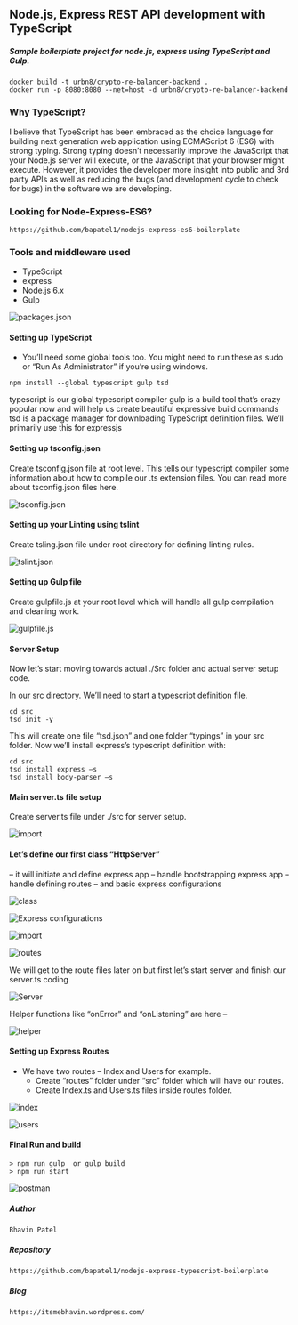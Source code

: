 ## Node.js, Express REST API development with TypeScript
##### Sample boilerplate project for node.js, express using TypeScript and Gulp.

```
docker build -t urbn8/crypto-re-balancer-backend .
docker run -p 8080:8080 --net=host -d urbn8/crypto-re-balancer-backend
```

### Why TypeScript?
I believe that TypeScript has been embraced as the choice language for building next generation web application using ECMAScript 6 (ES6) with strong typing. Strong typing doesn’t necessarily improve the JavaScript that your Node.js server will execute, or the JavaScript that your browser might execute. However, it provides the developer more insight into public and 3rd party APIs as well as reducing the bugs (and development cycle to check for bugs) in the software we are developing.

### Looking for Node-Express-ES6?
```
https://github.com/bapatel1/nodejs-express-es6-boilerplate
```

### Tools and middleware used
  - TypeScript
  - express
  - Node.js 6.x
  - Gulp

  ![packages.json](https://github.com/bapatel1/nodejs-express-typescript-boilerplate/blob/master/assests/packages.png?raw=true "packages.json")

#### Setting up TypeScript
- You’ll need some global tools too. You might need to run these as sudo or “Run As Administrator” if you’re using windows.
```
npm install --global typescript gulp tsd
```
typescript is our global typescript compiler
gulp is a build tool that’s crazy popular now and will help us create beautiful expressive build commands
tsd is a package manager for downloading TypeScript definition files. We’ll primarily use this for expressjs


#### Setting up tsconfig.json
Create tsconfig.json file at root level. This tells our typescript compiler some information about how to compile our .ts extension files. You can read more about tsconfig.json files here.

![tsconfig.json](https://github.com/bapatel1/nodejs-express-typescript-boilerplate/blob/master/assests/tsconfig.png?raw=true "tsconfig.json")


#### Setting up your Linting using tslint
Create tsling.json file under root directory for defining linting rules.

![tslint.json](https://github.com/bapatel1/nodejs-express-typescript-boilerplate/blob/master/assests/tslint.png?raw=true "tslint.json")

#### Setting up Gulp file
Create gulpfile.js at your root level which will handle all gulp compilation and cleaning work.

![gulpfile.js](https://github.com/bapatel1/nodejs-express-typescript-boilerplate/blob/master/assests/gulpfile.png?raw=true "gulpfile.json")

#### Server Setup
Now let’s start moving towards actual ./Src folder and actual server setup code.

In our src directory. We’ll need to start a typescript definition file.

```
cd src
tsd init -y
```

This will create one file “tsd.json” and one folder “typings” in your src folder. Now we’ll install express’s typescript definition with:

```
cd src
tsd install express –s
tsd install body-parser –s
```

#### Main server.ts file setup
Create server.ts file under ./src for server setup.

![import](https://github.com/bapatel1/nodejs-express-typescript-boilerplate/blob/master/assests/import1.png?raw=true "import1.ts")

#### Let’s define our first class “HttpServer”
– it will initiate and define express app
– handle bootstrapping express app
– handle defining routes
– and basic express configurations

![class](https://github.com/bapatel1/nodejs-express-typescript-boilerplate/blob/master/assests/class.png?raw=true "class.ts")

![Express configurations](https://github.com/bapatel1/nodejs-express-typescript-boilerplate/blob/master/assests/configuration.png?raw=true "configuration.ts")


![import](https://github.com/bapatel1/nodejs-express-typescript-boilerplate/blob/master/assests/import2.png?raw=true "import2.ts")


![routes](https://github.com/bapatel1/nodejs-express-typescript-boilerplate/blob/master/assests/routes.png?raw=true "routes.ts")

We will get to the route files later on but first let’s start server and finish our server.ts coding


![Server](https://github.com/bapatel1/nodejs-express-typescript-boilerplate/blob/master/assests/server.png?raw=true "server.ts")

Helper functions like “onError” and “onListening” are here –

![helper](https://github.com/bapatel1/nodejs-express-typescript-boilerplate/blob/master/assests/helper.png?raw=true "helper.ts")


#### Setting up Express Routes

- We have two routes – Index and Users for example.
  -   Create “routes” folder under “src” folder which will have our routes.
  -   Create Index.ts and Users.ts files inside routes folder.

![index](https://github.com/bapatel1/nodejs-express-typescript-boilerplate/blob/master/assests/index.png?raw=true "index.ts")


![users](https://github.com/bapatel1/nodejs-express-typescript-boilerplate/blob/master/assests/users.png?raw=true "users.ts")


#### Final Run and build
```
> npm run gulp  or gulp build
> npm run start
```

![postman](https://github.com/bapatel1/nodejs-express-typescript-boilerplate/blob/master/assests/postman.png?raw=true "postman")

##### Author
```
Bhavin Patel
```

##### Repository
```
https://github.com/bapatel1/nodejs-express-typescript-boilerplate
```

##### Blog
```
https://itsmebhavin.wordpress.com/
```

